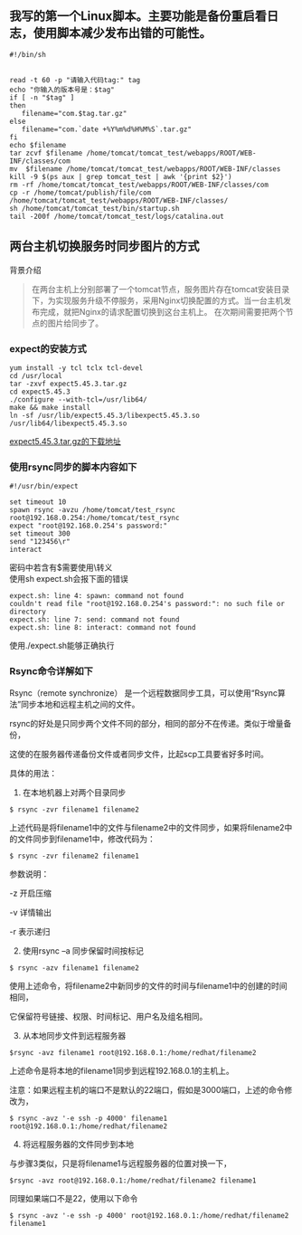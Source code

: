 ## 我写的第一个Linux脚本。主要功能是备份重启看日志，使用脚本减少发布出错的可能性。
```shell
#!/bin/sh


read -t 60 -p "请输入代码tag:" tag
echo "你输入的版本号是：$tag"
if [ -n "$tag" ]
then
   filename="com.$tag.tar.gz"
else
   filename="com.`date +%Y%m%d%H%M%S`.tar.gz"
fi
echo $filename
tar zcvf $filename /home/tomcat/tomcat_test/webapps/ROOT/WEB-INF/classes/com
mv  $filename /home/tomcat/tomcat_test/webapps/ROOT/WEB-INF/classes
kill -9 $(ps aux | grep tomcat_test | awk '{print $2}')
rm -rf /home/tomcat/tomcat_test/webapps/ROOT/WEB-INF/classes/com
cp -r /home/tomcat/publish/file/com /home/tomcat/tomcat_test/webapps/ROOT/WEB-INF/classes/
sh /home/tomcat/tomcat_test/bin/startup.sh
tail -200f /home/tomcat/tomcat_test/logs/catalina.out

```
## 两台主机切换服务时同步图片的方式
背景介绍
> 在两台主机上分别部署了一个tomcat节点，服务图片存在tomcat安装目录下，为实现服务升级不停服务，采用Nginx切换配置的方式。当一台主机发布完成，就把Nginx的请求配置切换到这台主机上。
> 在次期间需要把两个节点的图片给同步了。
### expect的安装方式
```
yum install -y tcl tclx tcl-devel
cd /usr/local
tar -zxvf expect5.45.3.tar.gz
cd expect5.45.3
./configure --with-tcl=/usr/lib64/
make && make install
ln -sf /usr/lib/expect5.45.3/libexpect5.45.3.so /usr/lib64/libexpect5.45.3.so
```
[expect5.45.3.tar.gz的下载地址](https://sourceforge.net/projects/expect/files/)  
### 使用rsync同步的脚本内容如下  
```shell
#!/usr/bin/expect

set timeout 10
spawn rsync -avzu /home/tomcat/test_rsync root@192.168.0.254:/home/tomcat/test_rsync
expect "root@192.168.0.254's password:"
set timeout 300
send "123456\r"
interact
```
密码中若含有$需要使用\转义  
使用sh expect.sh会报下面的错误
```shell
expect.sh: line 4: spawn: command not found
couldn't read file "root@192.168.0.254's password:": no such file or directory
expect.sh: line 7: send: command not found
expect.sh: line 8: interact: command not found
```
使用./expect.sh能够正确执行

### Rsync命令详解如下  
Rsync（remote synchronize） 是一个远程数据同步工具，可以使用“Rsync算法”同步本地和远程主机之间的文件。

rsync的好处是只同步两个文件不同的部分，相同的部分不在传递。类似于增量备份，

这使的在服务器传递备份文件或者同步文件，比起scp工具要省好多时间。

具体的用法：

1. 在本地机器上对两个目录同步
```
$ rsync -zvr filename1 filename2
```
上述代码是将filename1中的文件与filename2中的文件同步，如果将filename2中的文件同步到filename1中，修改代码为：
```
$ rsync -zvr filename2 filename1
```
参数说明：

-z 开启压缩

-v 详情输出

-r 表示递归

2. 使用rsync –a 同步保留时间按标记
```
$ rsync -azv filename1 filename2
```
使用上述命令，将filename2中新同步的文件的时间与filename1中的创建的时间相同，

它保留符号链接、权限、时间标记、用户名及组名相同。

3. 从本地同步文件到远程服务器
```
$rsync -avz filename1 root@192.168.0.1:/home/redhat/filename2
```
上述命令是将本地的filename1同步到远程192.168.0.1的主机上。

注意：如果远程主机的端口不是默认的22端口，假如是3000端口，上述的命令修改为，
```
$ rsync -avz '-e ssh -p 4000' filename1 root@192.168.0.1:/home/redhat/filename2
```
4. 将远程服务器的文件同步到本地

与步骤3类似，只是将filename1与远程服务器的位置对换一下，
```
$rsync -avz root@192.168.0.1:/home/redhat/filename2 filename1
```
同理如果端口不是22，使用以下命令
```
$ rsync -avz '-e ssh -p 4000' root@192.168.0.1:/home/redhat/filename2 filename1
```